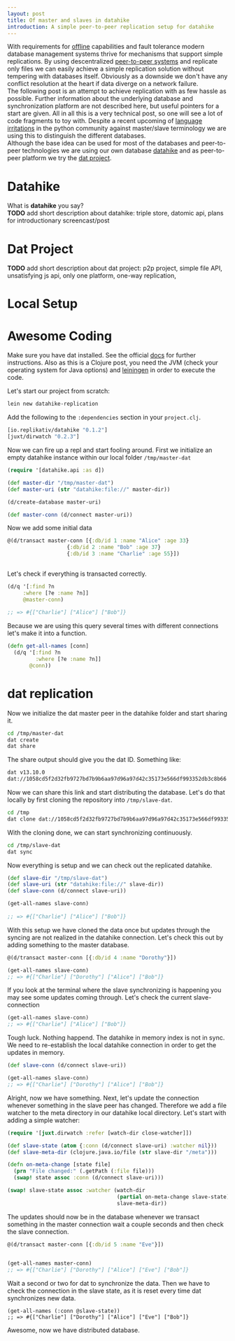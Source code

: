 ```yaml
---
layout: post
title: Of master and slaves in datahike
introduction: A simple peer-to-peer replication setup for datahike
---
```


With requirements for [offline](http://offlinefirst.org/) capabilities and fault tolerance modern database management systems thrive for mechanisms that support simple replications. By using descentralized [peer-to-peer systems](https://ieeexplore.ieee.org/document/990434/) and replicate only files we can easily achieve a simple replication solution without tempering with databases itself. Obviously as a downside we don't have any conflict resolution at the heart if data diverge on a network failure.   
The following post is an attempt to achieve replication with as few hassle as possible. Further information about the underlying database and synchronization platform are not described here, but useful pointers for a start are given. All in all this is a very technical post, so one will see a lot of code fragments to toy with. Despite a recent upcoming of [language irritations](https://bugs.python.org/issue34605) in the python community against master/slave terminology we are using this to distinguish the different databases.   
Although the base idea can be used for most of the databases and peer-to-peer technologies we are using our own database [datahike](https://github.com/replikativ/datahike) and as peer-to-peer platform we try the [dat project](https://datproject.org/).

# Datahike

What is **datahike** you say?   
**TODO** add short description about datahike: triple store, datomic api, plans for introductionary screencast/post

# Dat Project
**TODO** add short description about dat project: p2p project, simple file API, unsatisfying js api, only one platform, one-way replication, 

# Local Setup


# Awesome Coding

Make sure you have dat installed. See the official [docs](https://docs.datproject.org/install) for further instructions. Also as this is a Clojure post, you need the JVM (check your operating system for Java options) and [leiningen](https://leiningen.org/) in order to execute the code.

Let's start our project from scratch:

```bash
lein new datahike-replication
```

Add the following to the `:dependencies` section in your `project.clj`.

```clojure
[io.replikativ/datahike "0.1.2"]
[juxt/dirwatch "0.2.3"]
```

Now we can fire up a repl and start fooling around. First we initialize an empty datahike instance within our local folder `/tmp/master-dat`

```clojure
(require '[datahike.api :as d])

(def master-dir "/tmp/master-dat")
(def master-uri (str "datahike:file://" master-dir))

(d/create-database master-uri)

(def master-conn (d/connect master-uri))
```

Now we add some initial data


```clojure
@(d/transact master-conn [{:db/id 1 :name "Alice" :age 33}
                   {:db/id 2 :name "Bob" :age 37}
                   {:db/id 3 :name "Charlie" :age 55}])
 
```

Let's check if everything is transacted correctly.

```clojure
(d/q '[:find ?n
     :where [?e :name ?n]]
     @master-conn)
     
;; => #{["Charlie"] ["Alice"] ["Bob"]}
```

Because we are using this query several times with different connections let's make it into a function.
```clojure
(defn get-all-names [conn]
  (d/q '[:find ?n
         :where [?e :name ?n]]
       @conn))
```

# dat replication
Now we initialize the dat master peer in the datahike folder and start sharing it.

```bash
cd /tmp/master-dat
dat create
dat share
```

The share output should give you the dat ID. Something like:

```bash
dat v13.10.0
dat://1058cd5f2d32fb9727bd7b9b6aa97d96a97d42c35173e566df993352db3c8b66
```

Now we can share this link and start distributing the database. Let's do that locally by first cloning the repository into `/tmp/slave-dat`.

```bash
cd /tmp
dat clone dat://1058cd5f2d32fb9727bd7b9b6aa97d96a97d42c35173e566df993352db3c8b66 slave-dat
```

With the cloning done, we can start synchronizing continuously.

```bash
cd /tmp/slave-dat
dat sync
```

Now everything is setup and we can check out the replicated datahike.

```clojure
(def slave-dir "/tmp/slave-dat")
(def slave-uri (str "datahike:file://" slave-dir))
(def slave-conn (d/connect slave-uri))

(get-all-names slave-conn)
     
;; => #{["Charlie"] ["Alice"] ["Bob"]}
```

With this setup we have cloned the data once but updates through the syncing are not realized in the datahike connection. Let's check this out by adding something to the master database.

```clojure
@(d/transact master-conn [{:db/id 4 :name "Dorothy"}])

(get-all-names slave-conn)
;; => #{["Charlie"] ["Dorothy"] ["Alice"] ["Bob"]}

```

If you look at the terminal where the slave synchronizing is happening you may see some updates coming through. Let's check the current slave-connection

```clojure
(get-all-names slave-conn)
;; => #{["Charlie"] ["Alice"] ["Bob"]}
```

Tough luck. Nothing happend. The datahike in memory index is not in sync. We need to re-establish the local datahike connection in order to get the updates in memory.

```clojure
(def slave-conn (d/connect slave-uri))

(get-all-names slave-conn)
;; => #{["Charlie"] ["Dorothy"] ["Alice"] ["Bob"]}
```

Alright, now we have something. Next, let's update the connection whenever something in the slave peer has changed. Therefore we add a file watcher to the meta directory in our datahike local directory. Let's start with adding a simple watcher:

```clojure
(require '[juxt.dirwatch :refer [watch-dir close-watcher]])

(def slave-state (atom {:conn (d/connect slave-uri) :watcher nil}))
(def slave-meta-dir (clojure.java.io/file (str slave-dir "/meta")))

(defn on-meta-change [state file]
  (prn "File changed:" (.getPath (:file file)))
  (swap! state assoc :conn (d/connect slave-uri)))

(swap! slave-state assoc :watcher (watch-dir 
                                   (partial on-meta-change slave-state)
                                   slave-meta-dir))
```

The updates should now be in the database whenever we transact something in the master connection wait a couple seconds and then check the slave connection.

```clojure
@(d/transact master-conn [{:db/id 5 :name "Eve"}])

     
(get-all-names master-conn)
;; => #{["Charlie"] ["Dorothy"] ["Alice"] ["Eve"] ["Bob"]}
```
Wait a second or two for dat to synchronize the data. Then we have to check the connection in the slave state, as it is reset every time dat synchronizes new data.
```
(get-all-names (:conn @slave-state))
;; => #{["Charlie"] ["Dorothy"] ["Alice"] ["Eve"] ["Bob"]}
```
Awesome, now we have distributed database.

